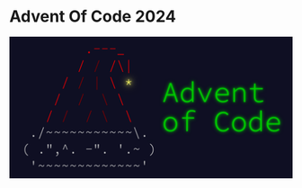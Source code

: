 # Advent Of Code 2024
![Alt Text](https://github.com/SYED-M-HUSSAIN/Advent-Of-Code-2024/blob/main/adventofcode-horizontal-2x1.png)
